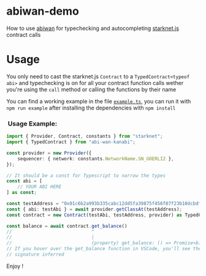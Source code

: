 # abiwan-demo
How to use [abiwan](https://github.com/keep-starknet-strange/abi-wan-kanabi) for typechecking and autocompleting [starknet.js](https://github.com/0xs34n/starknet.js/) contract calls

# Usage

You only need to cast the starknet.js `Contract` to a `TypedContract<typeof abi>` and typechecking is on for all your contract function calls wether you're using the `call` method or calling the functions by their name

You can find a working example in the file [`example.ts`](./example.ts), you can run it with `npm run example` after installing the dependencies with `npm install`

###  Usage Example:

```typescript
import { Provider, Contract, constants } from "starknet";
import { TypedContract } from "abi-wan-kanabi";

const provider = new Provider({
    sequencer: { network: constants.NetworkName.SN_GOERLI2 },
});

// It should be a const for Typescript to narrow the types
const abi = [
    // YOUR ABI HERE
] as const;

const testAddress = "0x01c6b2a993b335cabc12dd5fa39875f456f07f23b10dcbdf6529667a322bbda4";
const { abi: testAbi } = await provider.getClassAt(testAddress);
const contract = new Contract(testAbi, testAddress, provider) as TypedContract<typeof abi> & Contract;

const balance = await contract.get_balance()
//                             ^
//                             |
//                             (property) get_balance: () => Promise<bigint>
// If you hover over the get_balance function in VSCode, you'll see the correct
// signature inferred
```

Enjoy !
